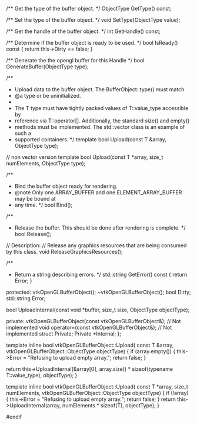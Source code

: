 
  /** Get the type of the buffer object. */
  ObjectType GetType() const;

  /** Set the type of the buffer object. */
  void SetType(ObjectType value);

  /** Get the handle of the buffer object. */
  int GetHandle() const;

  /** Determine if the buffer object is ready to be used. */
  bool IsReady() const { return this->Dirty == false; }

  /** Generate the the opengl buffer for this Handle */
  bool GenerateBuffer(ObjectType type);

  /**
   * Upload data to the buffer object. The BufferObject::type() must match
   * @a type or be uninitialized.
   *
   * The T type must have tightly packed values of T::value_type accessible by
   * reference via T::operator[]. Additionally, the standard size() and empty()
   * methods must be implemented. The std::vector class is an example of such a
   * supported containers.
   */
  template <class T>
  bool Upload(const T &array, ObjectType type);

  // non vector version
  template <class T>
  bool Upload(const T *array, size_t numElements, ObjectType type);

  /**
   * Bind the buffer object ready for rendering.
   * @note Only one ARRAY_BUFFER and one ELEMENT_ARRAY_BUFFER may be bound at
   * any time.
   */
  bool Bind();

  /**
   * Release the buffer. This should be done after rendering is complete.
   */
  bool Release();


  // Description:
  // Release any graphics resources that are being consumed by this class.
  void ReleaseGraphicsResources();

  /**
   * Return a string describing errors.
   */
  std::string GetError() const { return Error; }

protected:
  vtkOpenGLBufferObject();
  ~vtkOpenGLBufferObject();
  bool  Dirty;
  std::string Error;

  bool UploadInternal(const void *buffer, size_t size, ObjectType objectType);

private:
  vtkOpenGLBufferObject(const vtkOpenGLBufferObject&); // Not implemented
  void operator=(const vtkOpenGLBufferObject&); // Not implemented
  struct Private;
  Private *Internal;
};

template <class T>
inline bool vtkOpenGLBufferObject::Upload(
  const T &array,
  vtkOpenGLBufferObject::ObjectType objectType)
{
  if (array.empty())
    {
    this->Error = "Refusing to upload empty array.";
    return false;
    }

  return this->UploadInternal(&array[0],
            array.size() * sizeof(typename T::value_type),
            objectType);
}

template <class T>
inline bool vtkOpenGLBufferObject::Upload(
  const T *array, size_t numElements,
  vtkOpenGLBufferObject::ObjectType objectType)
{
  if (!array)
    {
    this->Error = "Refusing to upload empty array.";
    return false;
    }
  return this->UploadInternal(array,
                              numElements * sizeof(T),
                              objectType);
}

#endif
